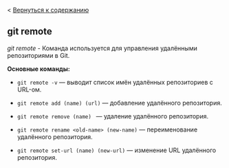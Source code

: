 < [Вернуться к содержанию](/readme.md)
## git remote
*git remote* - Команда используется для управления удалёнными репозиториями в Git. 

**Основные команды:**

* ``` git remote -v ``` — выводит список имён удалённых репозиториев c URL-ом.

* ```git remote add (name) (url)``` — добавление удалённого репозитория.

* ```git remote remove (name) ``` — удаление удалённого репозитория.

* ``` git remote rename <old-name> (new-name) ``` — переименование удалённого репозитория.

* ``` git remote set-url (name) (new-url) ``` — изменение URL удалённого репозитория.

